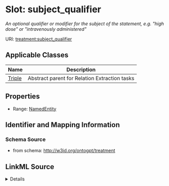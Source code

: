 # Slot: subject_qualifier
_An optional qualifier or modifier for the subject of the statement, e.g. "high dose" or "intravenously administered"_


URI: [treatment:subject_qualifier](http://w3id.org/ontogpt/treatments/subject_qualifier)



<!-- no inheritance hierarchy -->




## Applicable Classes

| Name | Description |
| --- | --- |
[Triple](Triple.md) | Abstract parent for Relation Extraction tasks






## Properties

* Range: [NamedEntity](NamedEntity.md)







## Identifier and Mapping Information







### Schema Source


* from schema: http://w3id.org/ontogpt/treatment




## LinkML Source

<details>
```yaml
name: subject_qualifier
description: An optional qualifier or modifier for the subject of the statement, e.g.
  "high dose" or "intravenously administered"
from_schema: http://w3id.org/ontogpt/treatment
rank: 1000
alias: subject_qualifier
owner: Triple
domain_of:
- Triple
range: NamedEntity

```
</details>